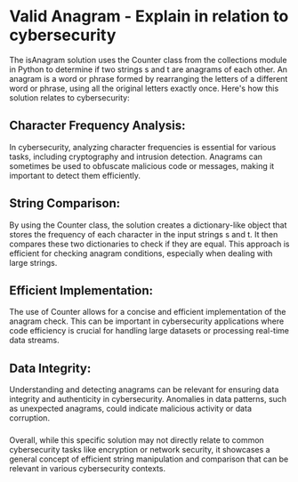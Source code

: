 # Valid Anagram - Explain in relation to cybersecurity

The isAnagram solution uses the Counter class from the collections module in Python to determine if two strings s and t are anagrams of each other. An anagram is a word or phrase formed by rearranging the letters of a different word or phrase, using all the original letters exactly once. Here's how this solution relates to cybersecurity:

## Character Frequency Analysis:
In cybersecurity, analyzing character frequencies is essential for various tasks, including cryptography and intrusion detection. Anagrams can sometimes be used to obfuscate malicious code or messages, making it important to detect them efficiently.

## String Comparison:
By using the Counter class, the solution creates a dictionary-like object that stores the frequency of each character in the input strings s and t. It then compares these two dictionaries to check if they are equal. This approach is efficient for checking anagram conditions, especially when dealing with large strings.

## Efficient Implementation:
The use of Counter allows for a concise and efficient implementation of the anagram check. This can be important in cybersecurity applications where code efficiency is crucial for handling large datasets or processing real-time data streams.

## Data Integrity:
Understanding and detecting anagrams can be relevant for ensuring data integrity and authenticity in cybersecurity. Anomalies in data patterns, such as unexpected anagrams, could indicate malicious activity or data corruption.
###
Overall, while this specific solution may not directly relate to common cybersecurity tasks like encryption or network security, it showcases a general concept of efficient string manipulation and comparison that can be relevant in various cybersecurity contexts.
